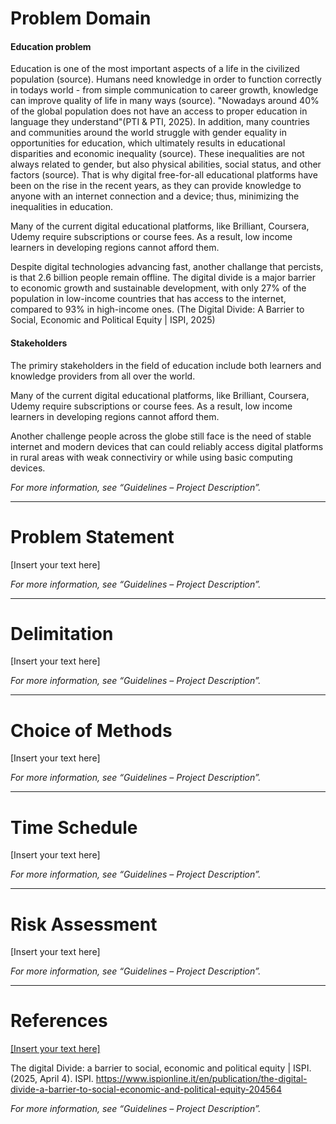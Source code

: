 # Problem Domain  
#### Education problem
Education is one of the most important aspects of a life in the civilized population (source). Humans need knowledge in order to function correctly in todays world - from simple communication to career growth, knowledge can improve quality of life in many ways (source). "Nowadays around 40% of the global population does not have an access to proper education in language they understand"(PTI & PTI, 2025). In addition, many countries and communities around the world struggle with gender equality in opportunities for education, which ultimately results in educational disparities and economic inequality (source). These inequalities are not always related to gender, but also physical abilities, social status, and other factors (source). That is why digital free-for-all educational platforms have been on the rise in the recent years, as they can provide knowledge to anyone with an internet connection and a device; thus, minimizing the inequalities in education.


Many of the current digital educational platforms, like Brilliant, Coursera, Udemy require subscriptions or course fees. As a result, low income learners in developing regions cannot afford them.

Despite digital technologies advancing fast, another challange that percists, is that 2.6 billion people remain offline. The digital divide is a major barrier to economic growth and sustainable development, with only 27% of the population in low-income countries that has access to the internet, compared to 93% in high-income ones. (The Digital Divide: A Barrier to Social, Economic and Political Equity | ISPI, 2025)

#### Stakeholders
The primiry stakeholders in the field of education include both learners and knowledge providers from all over the world. 

Many of the current digital educational platforms, like Brilliant, Coursera, Udemy require subscriptions or course fees. As a result, low income learners in developing regions cannot afford them.

Another challenge people across the globe still face is the need of stable internet and modern devices that can could reliably access digital platforms in rural areas with weak connectiviry or while using basic computing devices. 


_For more information, see “Guidelines – Project Description”._  

---

# Problem Statement  
[Insert your text here]  

_For more information, see “Guidelines – Project Description”._  

---

# Delimitation  
[Insert your text here]  

_For more information, see “Guidelines – Project Description”._  

---

# Choice of Methods  
[Insert your text here]  

_For more information, see “Guidelines – Project Description”._  

---

# Time Schedule  
[Insert your text here]  

_For more information, see “Guidelines – Project Description”._  

---

# Risk Assessment  
[Insert your text here]  

_For more information, see “Guidelines – Project Description”._  

---

# References  
[\[Insert your text here\]  ](https://www.deccanherald.com/world/40-global-population-doesnt-have-access-to-education-in-language-they-understand-unesco-3428194)

The digital Divide: a barrier to social, economic and political equity | ISPI. (2025, April 4). ISPI. https://www.ispionline.it/en/publication/the-digital-divide-a-barrier-to-social-economic-and-political-equity-204564


_For more information, see “Guidelines – Project Description”._